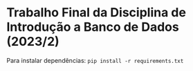 # Trabalho Final da Disciplina de Introdução a Banco de Dados (2023/2)

Para instalar dependências:
``
pip install -r requirements.txt
``
